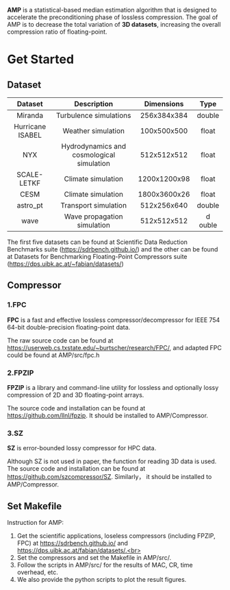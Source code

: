 **AMP** is a statistical-based median estimation algorithm that is designed to accelerate the preconditioning phase of lossless compression. The goal of AMP is to decrease the total variation of **3D datasets**, increasing the overall compression ratio of floating-point.

# Get Started
## Dataset
| Dataset | Description         | Dimensions    | Type   |
| :-----: | :----------------:  | :--------:    |:------:|
| Miranda |Turbulence simulations | 256x384x384 | double |
| Hurricane ISABEL | Weather simulation | 100x500x500 | float |
| NYX| Hydrodynamics and cosmological simulation | 512x512x512 | float |
| SCALE-LETKF| Climate simulation | 1200x1200x98 | float |
| CESM | Climate simulation | 1800x3600x26 | float |
| astro_pt| Transport simulation | 512x256x640 | double | float |
| wave | Wave propagation simulation | 512x512x512 |d ouble |

The first five datasets can be found at Scientific Data Reduction Benchmarks suite (https://sdrbench.github.io/) and the other can be found at Datasets for Benchmarking Floating-Point Compressors suite (https://dps.uibk.ac.at/~fabian/datasets/)
## Compressor
### 1.FPC

  **FPC** is a fast and effective lossless compressor/decompressor for IEEE 754 64-bit double-precision floating-point data. 
  
  The raw source code can be found at https://userweb.cs.txstate.edu/~burtscher/research/FPC/, and adapted FPC could be found at AMP/src/fpc.h
  
### 2.FPZIP

  **FPZIP** is a library and command-line utility for lossless and optionally lossy compression of 2D and 3D floating-point arrays.
  
  The source code and installation can be found at https://github.com/llnl/fpzip. It should be installed to AMP/Compressor.
### 3.SZ

  **SZ** is error-bounded lossy compressor for HPC data.
  
   Although SZ is not used in paper, the function for reading 3D data is used. The source code and installation can be found at https://github.com/szcompressor/SZ. Similarly， it should be installed to AMP/Compressor.
  
## Set Makefile

Instruction for AMP:

1. Get the scientific applications, loseless compressors (including FPZIP, FPC) at https://sdrbench.github.io/ and https://dps.uibk.ac.at/fabian/datasets/.<br> 
2. Set the compressors and set the Makefile in AMP/src/.<br>
3. Follow the scripts in AMP/src/ for the results of MAC, CR, time overhead, etc.<br>
4. We also provide the python scripts to plot the result figures. 
